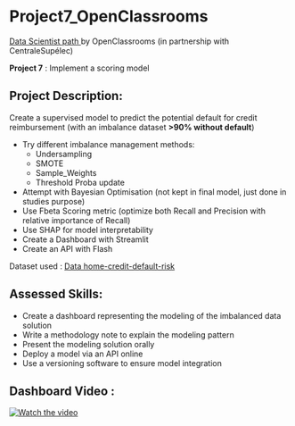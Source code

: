 # Project7_OpenClassrooms
<p><a href="https://openclassrooms.com/fr/paths/164-data-scientist">Data Scientist path </a>by OpenClassrooms (in partnership with CentraleSupélec)</p>

**Project 7** : Implement a scoring model

## Project Description:

Create a supervised model to predict the potential default for credit reimbursement (with an imbalance dataset **>90% without default**)

* Try different imbalance management methods: 
  * Undersampling
  * SMOTE
  * Sample_Weights
  * Threshold Proba update
* Attempt with Bayesian Optimisation (not kept in final model, just done in studies purpose)
* Use Fbeta Scoring metric (optimize both Recall and Precision with relative importance of Recall) 
* Use SHAP for model interpretability 
* Create a Dashboard with Streamlit
* Create an API with Flash 

Dataset used : <a href='https://www.kaggle.com/c/home-credit-default-risk/data'>Data home-credit-default-risk</a>

## Assessed Skills:

* Create a dashboard representing the modeling of the imbalanced data solution
* Write a methodology note to explain the modeling pattern
* Present the modeling solution orally 
* Deploy a model via an API online
* Use a versioning software to ensure model integration 

## Dashboard Video : 

[![Watch the video](https://img.youtube.com/vi/iVT3bVZei6M/maxresdefault.jpg)](https://youtu.be/iVT3bVZei6M)

